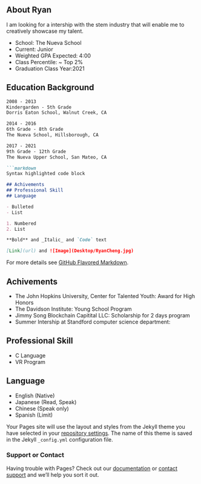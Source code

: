 ## About Ryan

I am looking for a intership with the stem industry that will enable me to creatively showcase my talent. 

- School: The Nueva School
- Current: Junior
- Weighted GPA Expected: 4:00
- Class Percentile: ~ Top 2%
- Graduation Class Year:2021


## Education Background
```markdown
2008 - 2013
Kindergarden - 5th Grade
Dorris Eaton School, Walnut Creek, CA

2014 - 2016
6th Grade - 8th Grade
The Nueva School, Hillsborough, CA

2017 - 2021
9th Grade - 12th Grade
The Nueva Upper School, San Mateo, CA

```markdown
Syntax highlighted code block

## Achivements
## Professional Skill
## Language

- Bulleted
- List

1. Numbered
2. List

**Bold** and _Italic_ and `Code` text

[Link](url) and ![Image](Desktop/RyanCheng.jpg)
```

For more details see [GitHub Flavored Markdown](https://guides.github.com/features/mastering-markdown/).

## Achivements
- The John Hopkins University, Center for Talented Youth: Award for High Honors
- The Davidson Institute: Young School Program
- Jimmy Song Blockchain Capitital LLC: Scholarship for 2 days program
- Summer Intership at Standford computer science department: 


## Professional Skill
- C Language
- VR Program

## Language
- English (Native)
- Japanese (Read, Speak)
- Chinese (Speak only)
- Spanish (Limit)

Your Pages site will use the layout and styles from the Jekyll theme you have selected in your [repository settings](https://github.com/justteresa/helloryan/settings). The name of this theme is saved in the Jekyll `_config.yml` configuration file.

### Support or Contact

Having trouble with Pages? Check out our [documentation](https://help.github.com/categories/github-pages-basics/) or [contact support](https://github.com/contact) and we’ll help you sort it out.
